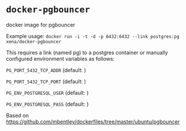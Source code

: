 # `docker-pgbouncer`

docker image for pgbouncer

Example usage:
`docker run -i -t -d -p 6432:6432 --link postgres:pg xena/docker-pgbouncer`

This requires a link (named pg) to a postgres container or manually configured 
environment variables as follows:

`PG_PORT_5432_TCP_ADDR` (default: <empty>)

`PG_PORT_5432_TCP_PORT` (default: <empty>)

`PG_ENV_POSTGRESQL_USER` (default: <empty>)

`PG_ENV_POSTGRESQL_PASS` (default: <empty>)

Based on https://github.com/mbentley/dockerfiles/tree/master/ubuntu/pgbouncer
